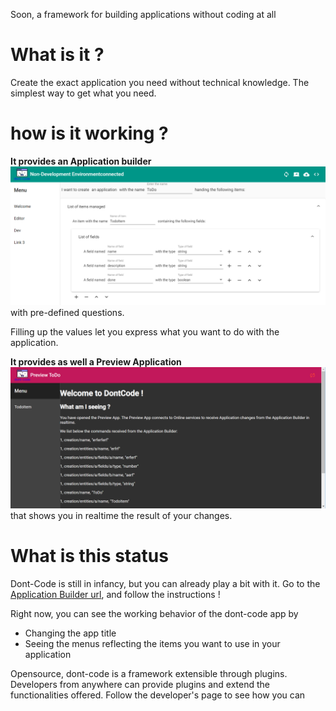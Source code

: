 Soon, a framework for building applications
without coding at all

# What is it ?
Create the exact application you need without technical knowledge. The simplest way to get what you need.


# how is it working ?
**It provides an Application builder**
![Image](assets/Application%20Builder.png)
with pre-defined questions.

Filling up the values let you express what you want to do with the application.


**It provides as well a Preview Application**
![Previewer](assets/Preview.png)
that shows you in realtime the result of your changes.

# What is this status
Dont-Code is still in infancy, but you can already play a bit with it.
Go to the [Application Builder url](https://dont-code.github.io/ide-ui/), and follow the instructions !

Right now, you can see the working behavior of the dont-code app by
- Changing the app title
- Seeing the menus reflecting the items you want to use in your application

Opensource, dont-code is a framework extensible through plugins.
Developers from anywhere can provide plugins and extend the functionalities offered.
Follow the developer's page to see how you can 